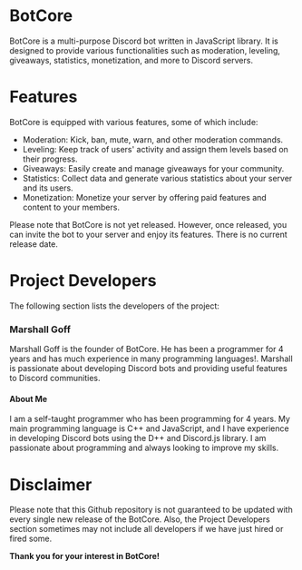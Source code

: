 # BotCore
BotCore is a multi-purpose Discord bot written in JavaScript library. It is designed to provide various functionalities such as moderation, leveling, giveaways, statistics, monetization, and more to Discord servers.

# Features
BotCore is equipped with various features, some of which include:

* Moderation: Kick, ban, mute, warn, and other moderation commands.
* Leveling: Keep track of users' activity and assign them levels based on their progress.
* Giveaways: Easily create and manage giveaways for your community.
* Statistics: Collect data and generate various statistics about your server and its users.
* Monetization: Monetize your server by offering paid features and content to your members.

Please note that BotCore is not yet released. However, once released, you can invite the bot to your server and enjoy its features. There is no current release date.

# Project Developers
The following section lists the developers of the project:

### Marshall Goff
Marshall Goff is the founder of BotCore. He has been a programmer for 4 years and has much experience in many programming languages!. Marshall is passionate about developing Discord bots and providing useful features to Discord communities.

#### About Me

I am a self-taught programmer who has been programming for 4 years. My main programming language is C++ and JavaScript, and I have experience in developing Discord bots using the D++ and Discord.js library. I am passionate about programming and always looking to improve my skills.

# Disclaimer
Please note that this Github repository is not guaranteed to be updated with every single new release of the BotCore. Also, the Project Developers section sometimes may not include all developers if we have just hired or fired some.

**Thank you for your interest in BotCore!**
